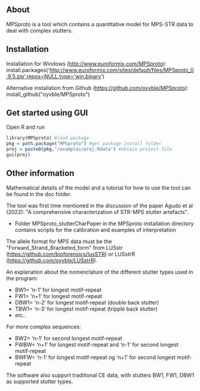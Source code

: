 ## About

MPSproto is a tool which contains a quantitative model for MPS-STR data to deal with complex stutters.

## Installation

Installation for Windows (http://www.euroformix.com/MPSproto): 
install.packages('http://www.euroformix.com/sites/default/files/MPSproto_0.9.5.zip',repos=NULL,type='win.binary')

Alternative installation from Github (https://github.com/oyvble/MPSproto): \
install_github("oyvble/MPSproto")

## Get started using GUI
Open R and run
``` r
library(MPSproto) #load package
pkg = path.package("MPSproto") #get package install folder
proj = paste0(pkg,"/examples/proj.Rdata") #obtain project file
gui(proj)
```

## Other information

Mathematical details of the model and a tutorial for how to use the tool can be found in the doc folder.

The tool was first time mentioned in the discussion of the paper Agudo et al (2022): "A comprehensive characterization of STR-MPS stutter artefacts". 
- Folder MPSproto_stutterCharPaper in the MPSproto installation directory contains scripts for the calibration and examples of interpretation

The allele format for MPS data must be the "Forward_Strand_Bracketed_form" from LUSstr (https://github.com/bioforensics/lusSTR) or LUSstrR (https://github.com/oyvble/LUSstrR).

An explanation about the nomenclature of the different stutter types used in the program:
- BW1= ‘n-1’ for longest motif-repeat
- FW1= ‘n+1’ for longest motif-repeat
- DBW1= ‘n-2’ for longest motif-repeat (double back stutter)
- TBW1= ‘n-3’ for longest motif-repeat (tripple back stutter)
- etc.. 

For more complex sequences:
- BW2= ‘n-1’ for second longest motif-repeat
- FWBW= ‘n+1’ for longest motif-repeat and ‘n-1’ for second longest motif-repeat
- BWFW= ‘n-1’ for longest motif-repeat og ‘n+1’ for second longest motif-repeat

The software also support traditional CE data, with stutters BW1, FW1, DBW1 as supported stutter types.

